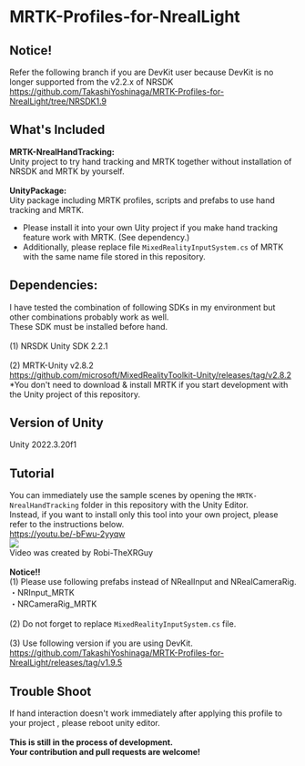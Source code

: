 # MRTK-Profiles-for-NrealLight
## Notice!
Refer the following branch if you are DevKit user because DevKit is no longer supported from the v2.2.x of NRSDK 
https://github.com/TakashiYoshinaga/MRTK-Profiles-for-NrealLight/tree/NRSDK1.9
## What's Included
<b>MRTK-NrealHandTracking:</b> <br>
Unity project to try hand tracking and MRTK together without installation of NRSDK and MRTK by yourself. <br> <br>
<b>UnityPackage:</b> <br>
Uity package including MRTK profiles, scripts and prefabs to use hand tracking and MRTK. <br>
- Please install it into your own Uity project if you make hand tracking feature work with MRTK. (See dependency.)<br>
- Additionally, please replace file `MixedRealityInputSystem.cs` of MRTK with the same name file stored in this repository.

## Dependencies:
I have tested the combination of following SDKs in my environment but other combinations probably work as well.<br>
These SDK must be installed before hand.<br><br>
(1) NRSDK Unity SDK 2.2.1<br>
<br>
(2) MRTK-Unity v2.8.2<br>
https://github.com/microsoft/MixedRealityToolkit-Unity/releases/tag/v2.8.2
<br>
*You don't need to download & install MRTK if you start development with the Unity project of this repository.
<br>
## Version of Unity
Unity 2022.3.20f1
<br>
## Tutorial
You can immediately use the sample scenes by opening the `MRTK-NrealHandTracking` folder in this repository with the Unity Editor.  
Instead, if you want to install only this tool into your own project, please refer to the instructions below.  
https://youtu.be/-bFwu-2yyqw
<br>
[![](https://img.youtube.com/vi/-bFwu-2yyqw/0.jpg)](https://www.youtube.com/watch?v=-bFwu-2yyqw)
<br>Video was created by Robi-TheXRGuy
<br>
<br>
<b>Notice!!</b><br>
(1) Please use following prefabs instead of NRealInput and NRealCameraRig.<br>
・NRInput_MRTK<br>
・NRCameraRig_MRTK<br>
<br>
(2) Do not forget to replace `MixedRealityInputSystem.cs` file.
<br><br>
(3) Use following version if you are using DevKit.  
https://github.com/TakashiYoshinaga/MRTK-Profiles-for-NrealLight/releases/tag/v1.9.5  

## Trouble Shoot
If hand interaction doesn't work immediately after applying this profile to your project , please reboot unity editor.
<br>
<br>
<b>This is still in the process of development. <br>
Your contribution and pull requests are welcome!</b>
